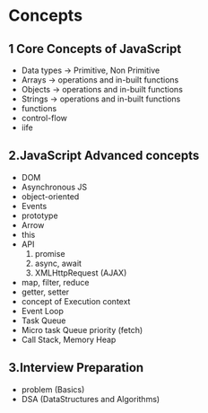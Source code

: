# Concepts

## 1 Core Concepts of JavaScript
   - Data types  -> Primitive, Non Primitive
   - Arrays -> operations and in-built functions
   - Objects -> operations and in-built functions
   - Strings -> operations and in-built functions
   - functions
   - control-flow
   - iife
     

## 2.JavaScript Advanced concepts
   - DOM
   - Asynchronous JS
   - object-oriented
   - Events
   - prototype
   - Arrow 
   - this
   - API
      1. promise
      2. async, await
      3. XMLHttpRequest (AJAX)
  - map, filter, reduce
  - getter, setter
  - concept of Execution context
  - Event Loop
  - Task Queue
  - Micro task Queue priority (fetch)
  - Call Stack, Memory Heap
## 3.Interview Preparation
   - problem  (Basics)
   - DSA (DataStructures and Algorithms)

 
